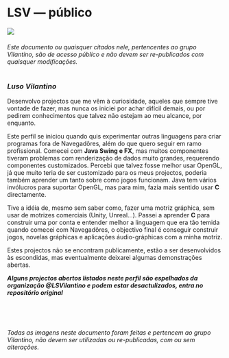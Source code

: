# LSV ― público

<img src="https://user-images.githubusercontent.com/118770355/232245381-213897db-1ce7-4705-8b57-bba86627b3d5.png"/>

###### Este documento ou quaisquer citados nele, pertencentes ao grupo Vilantino, são de acesso público e não devem ser re-publicados com quaisquer modificações. 

#

### _***Luso Vilantino***_

Desenvolvo projectos que me vêm à curiosidade, aqueles que sempre tive vontade de fazer, mas nunca os iniciei por achar difícil demais, ou por pedirem conhecimentos que talvez não estejam ao meu alcance, por enquanto.

Este perfil se iniciou quando quis experimentar outras linguagens para criar programas fora de Navegadôres, além do que quero seguir em ramo profissional. Comecei com **Java Swing e FX**, mas muitos componentes tiveram problemas com renderização de dados muito grandes, requerendo componentes customizados. Percebi que talvez fosse melhor usar OpenGL, já que muito teria de ser customizado para os meus projectos, poderia também aprender um tanto sobre como jogos funcionam. Java tem vários invólucros para suportar OpenGL, mas para mim, fazia mais sentido usar **C** directamente. 

Tive a idéia de, mesmo sem saber como, fazer uma motriz gráphica, sem usar de motrizes comerciais (Unity, Unreal...). Passei a aprender **C** para construir uma por conta e entender melhor a linguagem que era tão temida quando comecei com Navegadôres, o objectivo final é conseguir construir jogos, novelas gráphicas e aplicações áudio-gráphicas com a minha motriz.

Estes projectos não se encontram publicamente, estão a ser desenvolvidos às escondidas, mas eventualmente deixarei algumas demonstrações abertas.

***Alguns projectos abertos listados neste perfil são espelhados da organização @LSVilantino e podem estar desactulizados, entra no repositório original***


#

&nbsp;

###### Todas as imagens neste documento foram feitas e pertencem ao grupo Vilantino, não devem ser utilizadas ou re-publicadas, com ou sem alterações.
